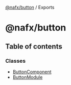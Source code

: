 [@nafx/button](README.md) / Exports

# @nafx/button

## Table of contents

### Classes

- [ButtonComponent](classes/ButtonComponent.md)
- [ButtonModule](classes/ButtonModule.md)
